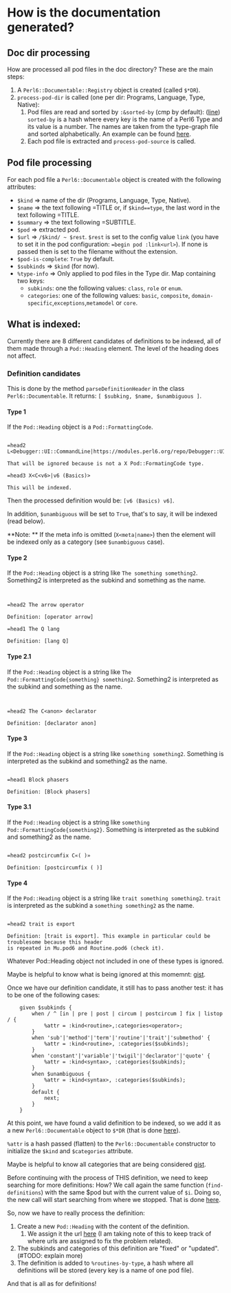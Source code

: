 # How is the documentation generated?

## Doc dir processing

How are processed all pod files in the doc directory? These are the main steps:

1. A `Perl6::Documentable::Registry` object is created (called `$*DR`).
2. `process-pod-dir` is called (one per dir: Programs, Language, Type, Native):
   1. Pod files are read and sorted by `:&sorted-by` (cmp by default): ([line](https://github.com/perl6/doc/blob/9f36dae596fb672b1eb8b5901a1c99a5cc9b4567/htmlify.p6#L200)) `sorted-by` is a hash 
   where every key is the name of a Perl6 Type and its value is a number. The names are taken from the
   type-graph file and sorted alphabetically. An example can be found [here](https://gist.github.com/antoniogamiz/b11c504439901a82c7497fe6363bbef2).
   2. Each pod file is extracted and `process-pod-source` is called.

## Pod file processing

For each pod file a `Perl6::Documentable` object is created with the following
attributes:

- `$kind` => name of the dir (Programs, Language, Type, Native).
- `$name` => the text following =TITLE or, if `$kind==type`, the last word in the text following =TITLE.
- `$summary` => the text following =SUBTITLE.
- `$pod` => extracted pod.
- `$url` => `/$kind/ ~ $rest`. `$rest` is set to the config value `link` (you have to set it in the pod configuration:
 `=begin pod :link<url>`). If none is passed then is set to the filename without the extension.
- `$pod-is-complete`: `True` by default.
- `$subkinds` => `$kind` (for now).
- `%type-info` => Only applied to pod files in the Type dir. Map containing two keys:
  - `subkinds`: one the following values: `class`, `role` or `enum`.
  - `categories`: one of the following values: `basic`, `composite`, `domain-specific`,`exceptions`,`metamodel` or `core`.

## What is indexed:

Currently there are 8 different candidates of definitions to be indexed, all of them made through a `Pod::Heading` element.
The level of the heading does not affect.

### Definition candidates

This is done by the method `parseDefinitionHeader` in the class `Perl6::Documentable`.
It returns: `[ $subking, $name, $unambiguous ]`.

#### Type 1

If the `Pod::Heading` object is a `Pod::FormattingCode`.

```perl6

=head2 L<Debugger::UI::CommandLine|https://modules.perl6.org/repo/Debugger::UI::CommandLine>

That will be ignored because is not a X Pod::FormatingCode type.

=head3 X<C<v6>|v6 (Basics)>

This will be indexed.

```

Then the processed definition would be: `[v6 (Basics) v6]`.

In addition, `$unambiguous` will be set to `True`, that's to say, it will be indexed (read below).

**Note: ** If the meta info is omitted (`X<meta|name>`) then the element
will be indexed only as a category (see `$unambiguous` case).

#### Type 2

If the `Pod::Heading` object is a string like `The something something2`. Something2 is interpreted as
the subkind and something as the name.

```perl6


=head2 The arrow operator

Definition: [operator arrow]

=head1 The Q lang

Definition: [lang Q]

```

#### Type 2.1

If the `Pod::Heading` object is a string like `The Pod::FormattingCode{something} something2`. Something2 is interpreted as the subkind and something as the name.

```perl6


=head2 The C<anon> declarator

Definition: [declarator anon]

```

#### Type 3

If the `Pod::Heading` object is a string like `something something2`. Something is interpreted as
the subkind and something2 as the name.

```perl6

=head1 Block phasers

Definition: [Block phasers]

```

#### Type 3.1

If the `Pod::Heading` object is a string like `something Pod::FormattingCode{something2}`. Something is interpreted as the subkind and something2 as the name.

```perl6

=head2 postcircumfix C«( )»

Definition: [postcircumfix ( )]

```

#### Type 4

If the `Pod::Heading` object is a string like `trait something something2`. `trait` is interpreted as
the subkind a `something something2` as the name.

```perl6

=head2 trait is export

Definition: [trait is export]. This example in particular could be troublesome because this header
is repeated in Mu.pod6 and Routine.pod6 (check it).

```

Whatever Pod::Heading object not included in one of these types is ignored.

Maybe is helpful to know what is being ignored at this momemnt: [gist](https://gist.github.com/antoniogamiz/85bd5d4d5b57e6b91ae1a90a4a4f5395).

Once we have our definition candidate, it still has to pass another test: it has to be one of the
following cases:

```perl6
    given $subkinds {
        when / ^ [in | pre | post | circum | postcircum ] fix | listop / {
            %attr = :kind<routine>,:categories<operator>;
        }
        when 'sub'|'method'|'term'|'routine'|'trait'|'submethod' {
            %attr = :kind<routine>, :categories($subkinds);
        }
        when 'constant'|'variable'|'twigil'|'declarator'|'quote' {
            %attr = :kind<syntax>, :categories($subkinds);
        }
        when $unambiguous {
            %attr = :kind<syntax>, :categories($subkinds);
        }
        default {
            next;
        }
    }
```

At this point, we have found a valid definition to be indexed, so we add it as a new `Perl6::Documentable` object
to `$*DR` (that is done [here](https://github.com/perl6/doc/blob/9f36dae596fb672b1eb8b5901a1c99a5cc9b4567/htmlify.p6#L668)).

`%attr` is a hash passed (flatten) to the `Perl6::Documentable` constructor to initialize the `$kind`
and `$categories` attribute.

Maybe is helpful to know all categories that are being considered [gist](https://gist.github.com/antoniogamiz/ec29efff3a8928ec48f06185a38460d2).

Before continuing with the process of THIS definition, we need to keep searching for more definitions: How? We
call again the same function (`find-definitions`) with the same \$pod but with the current value of `$i`. Doing so,
the new call will start searching from where we stopped. That is done [here](https://github.com/perl6/doc/blob/9f36dae596fb672b1eb8b5901a1c99a5cc9b4567/htmlify.p6#L679).

So, now we have to really process the definition:

1. Create a new `Pod::Heading` with the content of the definition.
   1. We assign it the url [here](https://github.com/perl6/doc/blob/9f36dae596fb672b1eb8b5901a1c99a5cc9b4567/htmlify.p6#L690) (I am taking note of this to keep track of where urls are assigned to fix the problem related).
2. The subkinds and categories of this definition are "fixed" or "updated". (#TODO: explain more)
3. The definition is added to `%routines-by-type`, a hash where all definitions will be stored (every key is a
   name of one pod file).

And that is all as for definitions!
